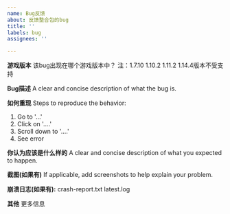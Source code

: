 ```yaml
---
name: Bug反馈
about: 反馈整合包的bug
title: ''
labels: bug
assignees: ''

---
```


**游戏版本**
该bug出现在哪个游戏版本中？
注：1.7.10 1.10.2 1.11.2 1.14.4版本不受支持

**Bug描述**
A clear and concise description of what the bug is.

**如何重现**
Steps to reproduce the behavior:
1. Go to '...'
2. Click on '....'
3. Scroll down to '....'
4. See error

**你认为应该是什么样的**
A clear and concise description of what you expected to happen.

**截图(如果有)**
If applicable, add screenshots to help explain your problem.

**崩溃日志(如果有):**
crash-report.txt latest.log

**其他**
更多信息
